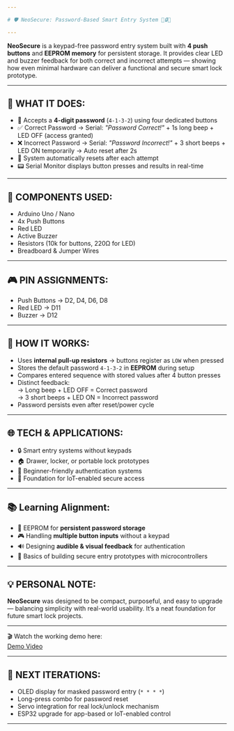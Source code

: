 ```yaml
---

# 🛡️ NeoSecure: Password-Based Smart Entry System 🔢🔒🚨

---
```


**NeoSecure** is a keypad-free password entry system built with **4 push buttons** and **EEPROM memory** for persistent storage. It provides clear LED and buzzer feedback for both correct and incorrect attempts — showing how even minimal hardware can deliver a functional and secure smart lock prototype.

---

🔢 WHAT IT DOES:  
----------------  

- 🔑 Accepts a **4-digit password** (`4-1-3-2`) using four dedicated buttons  
- ✅ Correct Password → Serial: *"Password Correct!"* + 1s long beep + LED OFF (access granted)  
- ❌ Incorrect Password → Serial: *"Password Incorrect!"* + 3 short beeps + LED ON temporarily → Auto reset after 2s  
- 🔄 System automatically resets after each attempt  
- 📟 Serial Monitor displays button presses and results in real-time  

---

🧰 COMPONENTS USED:  
--------------------  
- Arduino Uno / Nano  
- 4x Push Buttons  
- Red LED  
- Active Buzzer  
- Resistors (10k for buttons, 220Ω for LED)  
- Breadboard & Jumper Wires  

---

🎮 PIN ASSIGNMENTS:  
--------------------  
- Push Buttons → D2, D4, D6, D8  
- Red LED → D11  
- Buzzer → D12  

---

🧠 HOW IT WORKS:  
-----------------  
- Uses **internal pull-up resistors** → buttons register as `LOW` when pressed  
- Stores the default password `4-1-3-2` in **EEPROM** during setup  
- Compares entered sequence with stored values after 4 button presses  
- Distinct feedback:  
  → Long beep + LED OFF = Correct password  
  → 3 short beeps + LED ON = Incorrect password  
- Password persists even after reset/power cycle  

---

🌐 TECH & APPLICATIONS:  
------------------------  
- 🔒 Smart entry systems without keypads  
- 🏠 Drawer, locker, or portable lock prototypes  
- 💼 Beginner-friendly authentication systems  
- 📡 Foundation for IoT-enabled secure access  

---

📚 Learning Alignment:  
-----------------------  
- 🔐 EEPROM for **persistent password storage**  
- 🎮 Handling **multiple button inputs** without a keypad  
- 🔊 Designing **audible & visual feedback** for authentication  
- 🧩 Basics of building secure entry prototypes with microcontrollers  

---

💡 PERSONAL NOTE:  
------------------  
**NeoSecure** was designed to be compact, purposeful, and easy to upgrade — balancing simplicity with real-world usability. It’s a neat foundation for future smart lock projects.  

---

🎬 Watch the working demo here:  
[Demo Video](https://youtu.be/OLleJgI8jVk)

---

🚀 NEXT ITERATIONS:  
---------------------  
- OLED display for masked password entry (`* * * *`)  
- Long-press combo for password reset  
- Servo integration for real lock/unlock mechanism  
- ESP32 upgrade for app-based or IoT-enabled control  

---
